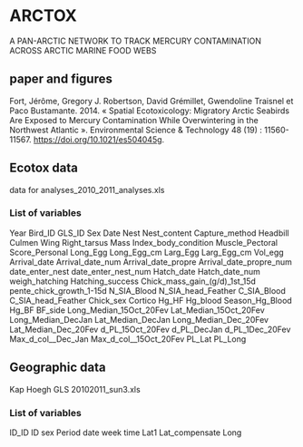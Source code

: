 # ARCTOX

A PAN-ARCTIC NETWORK TO TRACK MERCURY CONTAMINATION ACROSS ARCTIC MARINE FOOD WEBS

## paper and figures

Fort, Jérôme, Gregory J. Robertson, David Grémillet, Gwendoline Traisnel et Paco Bustamante. 2014. « Spatial Ecotoxicology: Migratory Arctic Seabirds Are Exposed to Mercury Contamination While Overwintering in the Northwest Atlantic ». Environmental Science & Technology 48 (19) : 11560-11567. https://doi.org/10.1021/es504045g.

## Ecotox data

data for analyses_2010_2011_analyses.xls

### List of variables
Year	Bird_ID	GLS_ID	Sex	Date	Nest	Nest_content	Capture_method	Headbill	Culmen	Wing	Right_tarsus	Mass	Index_body_condition	Muscle_Pectoral	Score_Personal	Long_Egg	Long_Egg_cm	Larg_Egg	Larg_Egg_cm	Vol_egg	Arrival_date	Arrival_date_num	Arrival_date_propre	Arrival_date_propre_num	date_enter_nest	date_enter_nest_num	Hatch_date	Hatch_date_num	weigh_hatching	Hatching_success	Chick_mass_gain_(g/d)_1st_15d	pente_chick_growth_1-15d	N_SIA_Blood	N_SIA_head_Feather	C_SIA_Blood	C_SIA_head_Feather	Chick_sex	Cortico	Hg_HF	Hg_blood	Season_Hg_Blood	Hg_BF	BF_side	Long_Median_15Oct_20Fev	Lat_Median_15Oct_20Fev	Long_Median_DecJan	Lat_Median_DecJan	Long_Median_Dec_20Fev	Lat_Median_Dec_20Fev	d_PL_15Oct_20Fev	d_PL_DecJan	d_PL_1Dec_20Fev	Max_d_col__Dec_Jan	Max_d_col__15Oct_20Fev	PL_Lat	PL_Long


## Geographic data

Kap Hoegh GLS 20102011_sun3.xls

### List of variables
ID_ID	ID	sex	Period	date	week	time	Lat1	Lat_compensate	Long


